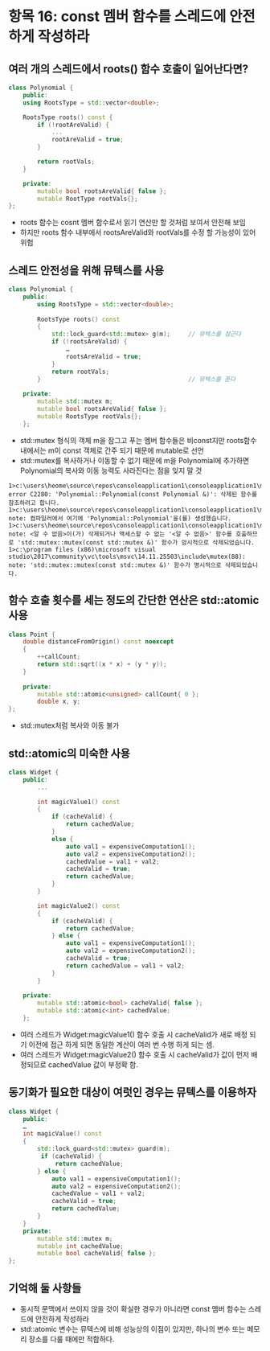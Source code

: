 # 항목 16: const 멤버 함수를 스레드에 안전하게 작성하라

## 여러 개의 스레드에서 roots() 함수 호출이 일어난다면?
```cpp
class Polynomial { 
    public:  
    using RootsType = std::vector<double>;    

    RootsType roots() const { 
        if (!rootAreValid) {
            ...
            rootAreValid = true;
        }

        return rootVals;
    }

    private:
        mutable bool rootsAreValid{ false };
        mutable RootType rootVals{};
};
```
* roots 함수는 cosnt 멤버 함수로서 읽기 연산만 할 것처럼 보여서 안전해 보임
* 하지만 roots 함수 내부에서 rootsAreValid와 rootVals를 수정 할 가능성이 있어 위험

## 스레드 안전성을 위해 뮤텍스를 사용
```cpp
class Polynomial {
    public:
        using RootsType = std::vector<double>;
        
        RootsType roots() const
        {    
            std::lock_guard<std::mutex> g(m);     // 뮤텍스를 잠근다
            if (!rootsAreValid) {                 
                …                                 
                rootsAreValid = true;    
            }
            return rootVals;  
        }                                         // 뮤텍스를 푼다
                                             
    private:  
        mutable std::mutex m;
        mutable bool rootsAreValid{ false }; 
        mutable RootsType rootVals{}; 
    }; 
```
* std::mutex 형식의 객체 m을 잠그고 푸는 멤버 함수들은 비const지만 roots함수 내에서는 m이 const 객체로 간주 되기 때문에 mutable로 선언
* std::mutex를 복사하거나 이동할 수 없기 때문에 m을 Polynomial에 추가하면 Polynomial의 복사와 이동 능력도 사라진다는 점을 잊지 말 것
```
1>c:\users\heome\source\repos\consoleapplication1\consoleapplication1\mutex.cpp(16): error C2280: 'Polynomial::Polynomial(const Polynomial &)': 삭제된 함수를 참조하려고 합니다.
1>c:\users\heome\source\repos\consoleapplication1\consoleapplication1\mutex.h(15): note: 컴파일러에서 여기에 'Polynomial::Polynomial'을(를) 생성했습니다.
1>c:\users\heome\source\repos\consoleapplication1\consoleapplication1\mutex.h(15): note: <알 수 없음>이(가) 삭제되거나 액세스할 수 없는 '<알 수 없음>' 함수를 호출하므로 'std::mutex::mutex(const std::mutex &)' 함수가 암시적으로 삭제되었습니다.
1>c:\program files (x86)\microsoft visual studio\2017\community\vc\tools\msvc\14.11.25503\include\mutex(88): note: 'std::mutex::mutex(const std::mutex &)' 함수가 명시적으로 삭제되었습니다.
```

## 함수 호출 횟수를 세는 정도의 간단한 연산은 std::atomic 사용
```cpp
class Point {                               
    double distanceFromOrigin() const noexcept
    {                                              
        ++callCount;
        return std::sqrt((x * x) + (y * y));
    }
    
    private:  
        mutable std::atomic<unsigned> callCount{ 0 };
        double x, y;
};
```
* std::mutex처럼 복사와 이동 불가

## std::atomic의 미숙한 사용
```cpp
class Widget { 
    public:
        ...

        int magicValue1() const
        {    
            if (cacheValid) {
                return cachedValue;    
            }         
            else {      
                auto val1 = expensiveComputation1();      
                auto val2 = expensiveComputation2();      
                cachedValue = val1 + val2;               
                cacheValid = true;                       
                return cachedValue;    
            }  
        }

        int magicValue2() const  
        {    
            if (cacheValid) {
                return cachedValue;
            } else {      
                auto val1 = expensiveComputation1();      
                auto val2 = expensiveComputation2();      
                cacheValid = true;                        
                return cachedValue = val1 + val2;          
            }  
        }
 
    private:
        mutable std::atomic<bool> cacheValid{ false };  
        mutable std::atomic<int> cachedValue;
    }; 
```
* 여러 스레드가 Widget:magicValue1() 함수 호출 시 cacheValid가 새로 배정 되기 이전에 접근 하게 되면 동일한 계산이 여러 번 수행 하게 되는 셈.
* 여러 스레드가 Widget:magicValue2() 함수 호출 시 cacheValid가 값이 먼저 배정되므로 cachedValue 값이 부정확 함.

## 동기화가 필요한 대상이 여럿인 경우는 뮤텍스를 이용하자
```cpp
class Widget {
    public:  
    …
    int magicValue() const
    {    
        std::lock_guard<std::mutex> guard(m);
         if (cacheValid) {
             return cachedValue;
        } else {
            auto val1 = expensiveComputation1();      
            auto val2 = expensiveComputation2();      
            cachedValue = val1 + val2;      
            cacheValid = true;      
            return cachedValue;    
        }
    }                                         
    private:  
        mutable std::mutex m;  
        mutable int cachedValue;                  
        mutable bool cacheValid{ false };         
};
```

## 기억해 둘 사항들
* 동시적 문맥에서 쓰이지 않을 것이 확실한 경우가 아니라면 const 멤버 함수는 스레드에 안전하게 작성하라
* std::atomic 변수는 뮤텍스에 비해 성능상의 이점이 있지만, 하나의 변수 또는 메모리 장소를 다룰 때에만 적합하다.



